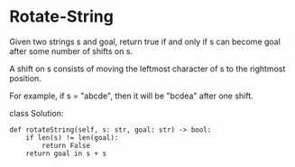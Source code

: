 # Rotate-String

Given two strings s and goal, return true if and only if s can become goal after some number of shifts on s.

A shift on s consists of moving the leftmost character of s to the rightmost position.

For example, if s = "abcde", then it will be "bcdea" after one shift.

class Solution:

    def rotateString(self, s: str, goal: str) -> bool:
        if len(s) != len(goal):
            return False
        return goal in s + s
